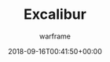 ---
title: Excalibur
seoTitle: Warframe Excalibur. Excalibur Abilities. Warfame Excalibur Builds
description: 'Excalibur is one of the three starter Warframes a new player can select. Excalibur is a master swordsman and his abilities allow him to bring forth his summoned blade, cutting enemies in his path, while also presenting options for mobility and defense.'
date: 2018-09-16T00:41:50+00:00
author: warframe
layout: warframes
image: /images/frames/excalibur.jpg
---